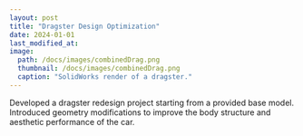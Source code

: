 ```yaml
---
layout: post
title: "Dragster Design Optimization"
date: 2024-01-01
last_modified_at:
image:
  path: /docs/images/combinedDrag.png
  thumbnail: /docs/images/combinedDrag.png
  caption: "SolidWorks render of a dragster."
---
```


Developed a dragster redesign project starting from a provided base model.  
Introduced geometry modifications to improve the body structure and aesthetic performance of the car.

